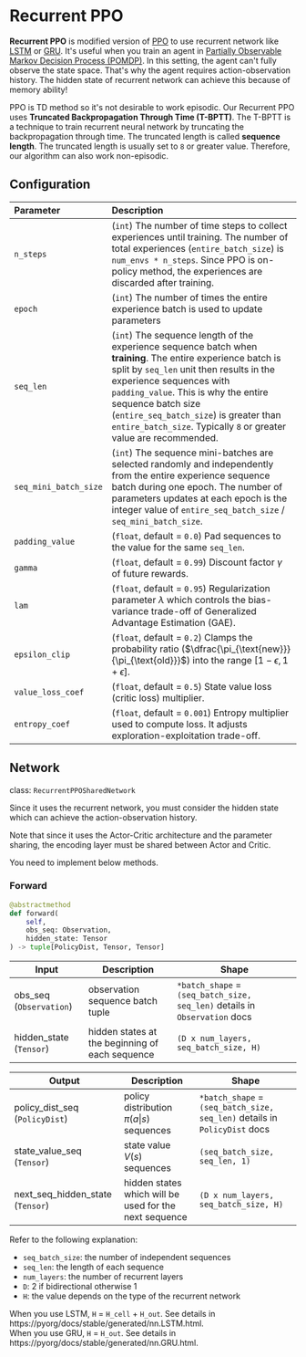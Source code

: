 # Recurrent PPO

**Recurrent PPO** is modified version of [PPO](./ppo.md) to use recurrent network like [LSTM](https://en.wikipedia.org/wiki/Long_short-term_memory) or [GRU](https://en.wikipedia.org/wiki/Gated_recurrent_unit). It's useful when you train an agent in [Partially Observable Markov Decision Process (POMDP)](https://en.wikipedia.org/wiki/Partially_observable_Markov_decision_process). In this setting, the agent can't fully observe the state space. That's why the agent requires action-observation history. The hidden state of recurrent network can achieve this because of memory ability!

PPO is TD method so it's not desirable to work episodic. Our Recurrent PPO uses **Truncated Backpropagation Through Time (T-BPTT)**. The T-BPTT is a technique to train recurrent neural network by truncating the backpropagation through time. The truncated length is called **sequence length**. The truncated length is usually set to `8` or greater value. Therefore, our algorithm can also work non-episodic.

## Configuration

|Parameter|Description|
|:---|:---|
|`n_steps`|(`int`) The number of time steps to collect experiences until training. The number of total experiences (`entire_batch_size`) is `num_envs * n_steps`. Since PPO is on-policy method, the experiences are discarded after training.|
|`epoch`|(`int`) The number of times the entire experience batch is used to update parameters|
|`seq_len`|(`int`) The sequence length of the experience sequence batch when **training**. The entire experience batch is split by `seq_len` unit then results in the experience sequences with `padding_value`. This is why the entire sequence batch size (`entire_seq_batch_size`) is greater than `entire_batch_size`. Typically `8` or greater value are recommended.|
|`seq_mini_batch_size`|(`int`) The sequence mini-batches are selected randomly and independently from the entire experience sequence batch during one epoch. The number of parameters updates at each epoch is the integer value of `entire_seq_batch_size` / `seq_mini_batch_size`.|
|`padding_value`|(`float`, default = `0.0`) Pad sequences to the value for the same `seq_len`.|
|`gamma`|(`float`, default = `0.99`) Discount factor $\gamma$ of future rewards.|
|`lam`|(`float`, default = `0.95`) Regularization parameter $\lambda$ which controls the bias-variance trade-off of Generalized Advantage Estimation (GAE).|
|`epsilon_clip`|(`float`, default = `0.2`) Clamps the probability ratio ($\dfrac{\pi_{\text{new}}}{\pi_{\text{old}}}$) into the range $[1 - \epsilon, 1 + \epsilon]$.|
|`value_loss_coef`|(`float`, default = `0.5`) State value loss (critic loss) multiplier.|
|`entropy_coef`|(`float`, default = `0.001`) Entropy multiplier used to compute loss. It adjusts exploration-exploitation trade-off.|

## Network

class: `RecurrentPPOSharedNetwork`

Since it uses the recurrent network, you must consider the hidden state which can achieve the action-observation history.

Note that since it uses the Actor-Critic architecture and the parameter sharing, the encoding layer must be shared between Actor and Critic.

You need to implement below methods.

### Forward

```python
@abstractmethod
def forward(
    self, 
    obs_seq: Observation, 
    hidden_state: Tensor
) -> tuple[PolicyDist, Tensor, Tensor]
```

|Input|Description|Shape|
|---|---|---|
|obs_seq (`Observation`)|observation sequence batch tuple|`*batch_shape` = `(seq_batch_size, seq_len)` details in `Observation` docs|
|hidden_state (`Tensor`)|hidden states at the beginning of each sequence|`(D x num_layers, seq_batch_size, H)`|

|Output|Description|Shape|
|---|---|---|
|policy_dist_seq (`PolicyDist`)|policy distribution $\pi(a \vert s)$ sequences|`*batch_shape` = `(seq_batch_size, seq_len)` details in `PolicyDist` docs|
|state_value_seq (`Tensor`)|state value $V(s)$ sequences|`(seq_batch_size, seq_len, 1)`|
|next_seq_hidden_state (`Tensor`)|hidden states which will be used for the next sequence|`(D x num_layers, seq_batch_size, H)`|

Refer to the following explanation:
        
* `seq_batch_size`: the number of independent sequences
* `seq_len`: the length of each sequence
* `num_layers`: the number of recurrent layers
* `D`: 2 if bidirectional otherwise 1
* `H`: the value depends on the type of the recurrent network

When you use LSTM, `H` = `H_cell` + `H_out`. See details in https://pyorg/docs/stable/generated/nn.LSTM.html. <br>
When you use GRU, `H` = `H_out`. See details in https://pyorg/docs/stable/generated/nn.GRU.html.